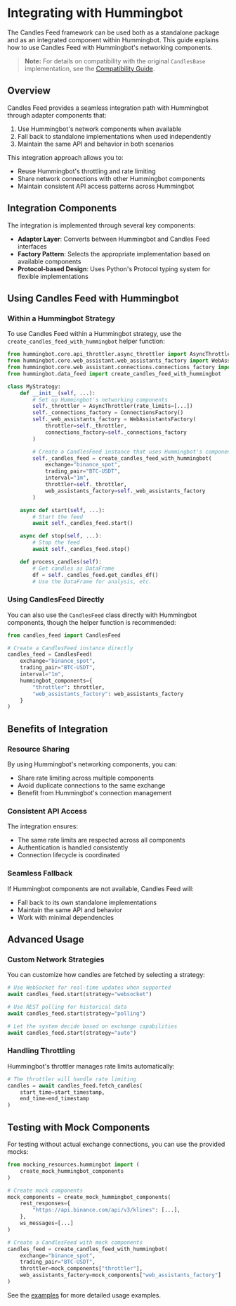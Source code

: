 # Integrating with Hummingbot

The Candles Feed framework can be used both as a standalone package and as an integrated component within Hummingbot. This guide explains how to use Candles Feed with Hummingbot's networking components.

> **Note:** For details on compatibility with the original `CandlesBase` implementation, see the [Compatibility Guide](compatibility.md).

## Overview

Candles Feed provides a seamless integration path with Hummingbot through adapter components that:

1. Use Hummingbot's network components when available
2. Fall back to standalone implementations when used independently
3. Maintain the same API and behavior in both scenarios

This integration approach allows you to:

- Reuse Hummingbot's throttling and rate limiting
- Share network connections with other Hummingbot components
- Maintain consistent API access patterns across Hummingbot

## Integration Components

The integration is implemented through several key components:

- **Adapter Layer**: Converts between Hummingbot and Candles Feed interfaces
- **Factory Pattern**: Selects the appropriate implementation based on available components
- **Protocol-based Design**: Uses Python's Protocol typing system for flexible implementations

## Using Candles Feed with Hummingbot

### Within a Hummingbot Strategy

To use Candles Feed within a Hummingbot strategy, use the `create_candles_feed_with_hummingbot` helper function:

```python
from hummingbot.core.api_throttler.async_throttler import AsyncThrottler
from hummingbot.core.web_assistant.web_assistants_factory import WebAssistantsFactory
from hummingbot.core.web_assistant.connections.connections_factory import ConnectionsFactory
from hummingbot.data_feed import create_candles_feed_with_hummingbot

class MyStrategy:
    def __init__(self, ...):
        # Set up Hummingbot's networking components
        self._throttler = AsyncThrottler(rate_limits=[...])
        self._connections_factory = ConnectionsFactory()
        self._web_assistants_factory = WebAssistantsFactory(
            throttler=self._throttler,
            connections_factory=self._connections_factory
        )

        # Create a CandlesFeed instance that uses Hummingbot's components
        self._candles_feed = create_candles_feed_with_hummingbot(
            exchange="binance_spot",
            trading_pair="BTC-USDT",
            interval="1m",
            throttler=self._throttler,
            web_assistants_factory=self._web_assistants_factory
        )

    async def start(self, ...):
        # Start the feed
        await self._candles_feed.start()

    async def stop(self, ...):
        # Stop the feed
        await self._candles_feed.stop()

    def process_candles(self):
        # Get candles as DataFrame
        df = self._candles_feed.get_candles_df()
        # Use the DataFrame for analysis, etc.
```

### Using CandlesFeed Directly

You can also use the `CandlesFeed` class directly with Hummingbot components, though the helper function is recommended:

```python
from candles_feed import CandlesFeed

# Create a CandlesFeed instance directly
candles_feed = CandlesFeed(
    exchange="binance_spot",
    trading_pair="BTC-USDT",
    interval="1m",
    hummingbot_components={
        "throttler": throttler,
        "web_assistants_factory": web_assistants_factory
    }
)
```

## Benefits of Integration

### Resource Sharing

By using Hummingbot's networking components, you can:

- Share rate limiting across multiple components
- Avoid duplicate connections to the same exchange
- Benefit from Hummingbot's connection management

### Consistent API Access

The integration ensures:

- The same rate limits are respected across all components
- Authentication is handled consistently
- Connection lifecycle is coordinated

### Seamless Fallback

If Hummingbot components are not available, Candles Feed will:

- Fall back to its own standalone implementations
- Maintain the same API and behavior
- Work with minimal dependencies

## Advanced Usage

### Custom Network Strategies

You can customize how candles are fetched by selecting a strategy:

```python
# Use WebSocket for real-time updates when supported
await candles_feed.start(strategy="websocket")

# Use REST polling for historical data
await candles_feed.start(strategy="polling")

# Let the system decide based on exchange capabilities
await candles_feed.start(strategy="auto")
```

### Handling Throttling

Hummingbot's throttler manages rate limits automatically:

```python
# The throttler will handle rate limiting
candles = await candles_feed.fetch_candles(
    start_time=start_timestamp,
    end_time=end_timestamp
)
```

## Testing with Mock Components

For testing without actual exchange connections, you can use the provided mocks:

```python
from mocking_resources.hummingbot import (
    create_mock_hummingbot_components
)

# Create mock components
mock_components = create_mock_hummingbot_components(
    rest_responses={
        "https://api.binance.com/api/v3/klines": [...],
    },
    ws_messages=[...]
)

# Create a CandlesFeed with mock components
candles_feed = create_candles_feed_with_hummingbot(
    exchange="binance_spot",
    trading_pair="BTC-USDT",
    throttler=mock_components["throttler"],
    web_assistants_factory=mock_components["web_assistants_factory"]
)
```

See the [examples](../examples/hummingbot_integration.md) for more detailed usage examples.
